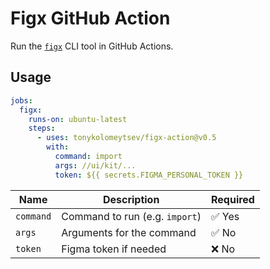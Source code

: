 # Figx GitHub Action

Run the [`figx`](https://github.com/tonykolomeytsev/figx) CLI tool in GitHub Actions.

## Usage

```yaml
jobs:
  figx:
    runs-on: ubuntu-latest
    steps:
      - uses: tonykolomeytsev/figx-action@v0.5
        with:
          command: import
          args: //ui/kit/...
          token: ${{ secrets.FIGMA_PERSONAL_TOKEN }}
```

| Name    | Description                    | Required |
| ------- | ------------------------------ | -------- |
| `command` | Command to run (e.g. `import`) | ✅ Yes    |
| `args`    | Arguments for the command      | ✅ No     |
| `token`   | Figma token if needed          | ❌ No     |
